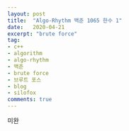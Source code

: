 ```yaml
---
layout: post
title:  "Algo-Rhythm 백준 1065 한수 1"
date:   2020-04-21
excerpt: "brute force"
tag:
- c++
- algorithm
- algo-rhythm
- 백준
- brute force
- 브루트 포스
- blog
- silofox
comments: true
---
```


미완